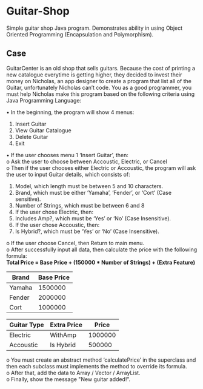 # Guitar-Shop
Simple guitar shop Java program. Demonstrates ability in using Object Oriented Programming (Encapsulation and Polymorphism).

## Case  
GuitarCenter is an old shop that sells guitars. Because the cost of printing a new catalogue everytime is getting higher, they decided to invest their money on Nicholas, an app designer to create a program that list all of the Guitar, unfortunately Nicholas can’t code. You as a good programmer, you must help Nicholas make this program based on the following criteria using Java Programming Language:  

•	In the beginning, the program will show 4 menus:  
1.	Insert Guitar  
2.	View Guitar Catalogue  
3.	Delete Guitar  
4.	Exit  

•	If the user chooses menu 1 ‘Insert Guitar’, then:  
o	Ask the user to choose between Accoustic, Electric, or Cancel  
o	Then if the user chooses either Electric or Accoustic, the program will ask the user to input Guitar details, which consists of:  
1.	Model, which length must be between 5 and 10 characters.  
2.	Brand, which must be either ‘Yamaha’, ‘Fender’, or ‘Cort’ (Case sensitive). 
3.	Number of Strings, which must be between 6 and 8  
4.	If the user chose Electric, then:  
5.	Includes Amp?, which must be ‘Yes’ or ‘No’ (Case Insensitive).  
6.	If the user chose Accoustic, then:  
7.	Is Hybrid?, which must be ‘Yes’ or ‘No’ (Case Insensitive).  

o	If the user choose Cancel, then Return to main menu.  
o	After successfully input all data, then calculate the price with the following formula:  
**Total Price = Base Price + (150000 * Number of Strings) + (Extra Feature)**  

**Brand**|**Base Price**
--- | ---
Yamaha|1500000
Fender|2000000
Cort|1000000  

**Guitar Type**|**Extra Price**|**Price**
--- | --- | ---
Electric|WithAmp|1000000
Accoustic|Is Hybrid|500000  
o	You must create an abstract method ‘calculatePrice’ in the superclass and then each subclass must implements the method to override its formula.  
o	After that, add the data to Array / Vector / ArrayList.  
o	Finally, show the message "New guitar added!”.  






